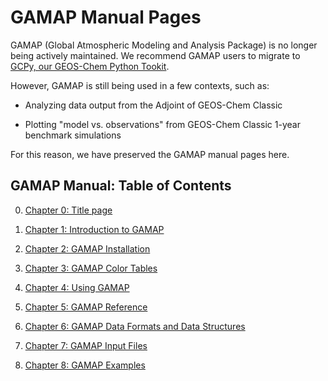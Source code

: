 # GAMAP Manual Pages

GAMAP (Global Atmospheric Modeling and Analysis Package) is no longer
being actively maintained.  We recommend GAMAP users to migrate to
[GCPy, our GEOS-Chem Python Tookit](https://gcpy.readthedocs.io).

However, GAMAP is still being used in a few contexts, such as:

  - Analyzing data output from the Adjoint of GEOS-Chem Classic
  
  - Plotting "model vs. observations" from GEOS-Chem Classic 1-year
  benchmark simulations
  
For this reason, we have preserved the GAMAP manual pages here.

## GAMAP Manual: Table of Contents 

  0. [Chapter 0: Title page](https://htmlpreview.github.io/?https://raw.githubusercontent.com/geoschem/gamap-manual/main/doc/Chapter_0.html)

  1. [Chapter 1: Introduction to GAMAP](https://htmlpreview.github.io/?https://raw.githubusercontent.com/geoschem/gamap-manual/main/doc/Chapter_1.html)

  2. [Chapter 2: GAMAP Installation](https://htmlpreview.github.io/?https://raw.githubusercontent.com/geoschem/gamap-manual/main/doc/Chapter_2.html)

  3. [Chapter 3: GAMAP Color Tables](https://htmlpreview.github.io/?https://raw.githubusercontent.com/geoschem/gamap-manual/main/doc/Chapter_0.html)

  4. [Chapter 4: Using GAMAP](https://htmlpreview.github.io/?https://raw.githubusercontent.com/geoschem/gamap-manual/main/doc/Chapter_4.html)

  5. [Chapter 5: GAMAP Reference](https://htmlpreview.github.io/?https://raw.githubusercontent.com/geoschem/gamap-manual/main/doc/Chapter_5.html)

  6. [Chapter 6: GAMAP Data Formats and Data Structures](https://htmlpreview.github.io/?https://raw.githubusercontent.com/geoschem/gamap-manual/main/doc/Chapter_6.html)

  7. [Chapter 7: GAMAP Input Files](https://htmlpreview.github.io/?https://raw.githubusercontent.com/geoschem/gamap-manual/main/doc/Chapter_7.html)

  8. [Chapter 8: GAMAP Examples](https://htmlpreview.github.io/?https://raw.githubusercontent.com/geoschem/gamap-manual/main/doc/Chapter_8.html)






